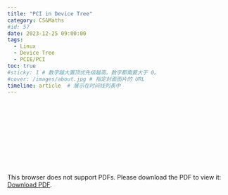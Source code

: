 ```yaml
---
title: "PCI in Device Tree"
category: CS&Maths
#id: 57
date: 2023-12-25 09:00:00
tags: 
  - Linux
  - Device Tree
  - PCIE/PCI
toc: true
#sticky: 1 # 数字越大置顶优先级越高。数字都需要大于 0。
#cover: /images/about.jpg # 指定封面图片的 URL
timeline: article  # 展示在时间线列表中
---
```

<object data="https://github.com/devicetree-org/devicetree-specification/releases/download/v0.4/devicetree-specification-v0.4.pdf" type="application/pdf" width="95%" height="700px">
    <embed src="https://github.com/devicetree-org/devicetree-specification/releases/download/v0.4/devicetree-specification-v0.4.pdf">
        <p>This browser does not support PDFs. Please download the PDF to view it: <a href="https://github.com/devicetree-org/devicetree-specification/releases/download/v0.4/devicetree-specification-v0.4.pdf">Download PDF</a>.</p>
    </embed>
</object>